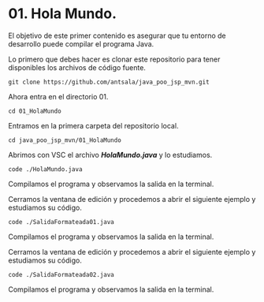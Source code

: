 # 01. Hola Mundo.

El objetivo de este primer contenido es asegurar que tu entorno de desarrollo puede compilar el programa Java.

Lo primero que debes hacer es clonar este repositorio para tener disponibles los archivos de código fuente.

```
git clone https://github.com/antsala/java_poo_jsp_mvn.git
```

Ahora entra en el directorio 01.
```
cd 01_HolaMundo
```

Entramos en la primera carpeta del repositorio local.
```
cd java_poo_jsp_mvn/01_HolaMundo
```

Abrimos con VSC el archivo ***HolaMundo.java*** y lo estudiamos.
```
code ./HolaMundo.java
```

Compilamos el programa y observamos la salida en la terminal.

Cerramos la ventana de edición y procedemos a abrir el siguiente ejemplo y estudiamos su código.
```
code ./SalidaFormateada01.java
```



Compilamos el programa y observamos la salida en la terminal.

Cerramos la ventana de edición y procedemos a abrir el siguiente ejemplo y estudiamos su código.
```
code ./SalidaFormateada02.java
```



Compilamos el programa y observamos la salida en la terminal.




